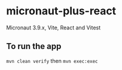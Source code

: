 # micronaut-plus-react
Micronaut 3.9.x, Vite, React and Vitest

## To run the app
`mvn clean verify` 
then 
`mvn exec:exec`
